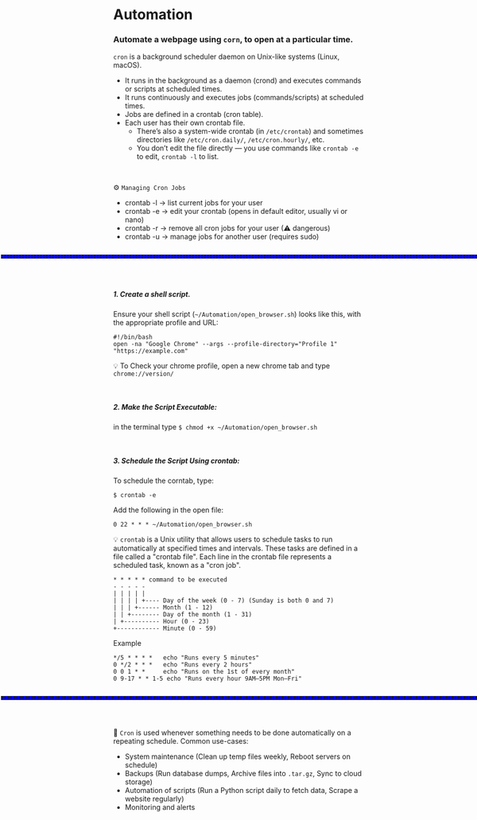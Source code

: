 # Automation

### Automate a webpage using `corn`, to open at a particular time.  

`cron` is a background scheduler daemon on Unix-like systems (Linux, macOS).   
  * It runs in the background as a daemon (crond) and executes commands or scripts at scheduled times.
  * It runs continuously and executes jobs (commands/scripts) at scheduled times.   
  * Jobs are defined in a crontab (cron table).    
  * Each user has their own crontab file.    
    - There’s also a system-wide crontab (in `/etc/crontab`) and sometimes directories like `/etc/cron.daily/`, `/etc/cron.hourly/`, etc.    
    - You don’t edit the file directly — you use commands like `crontab -e` to edit, `crontab -l` to list.    

<br>

:gear: `Managing Cron Jobs`     
  * crontab -l → list current jobs for your user
  * crontab -e → edit your crontab (opens in default editor, usually vi or nano)
  * crontab -r → remove all cron jobs for your user (⚠ dangerous)
  * crontab -u <user> → manage jobs for another user (requires sudo)

<hr style="position: absolute; left: 1.5; width: 100%; height: 2px; background-color: blue; border-style: dotted;">  <br>

<br><br>

##### 1. Create a shell script. 
Ensure your shell script (`~/Automation/open_browser.sh`) looks like this, with the appropriate profile and URL:
```
#!/bin/bash
open -na "Google Chrome" --args --profile-directory="Profile 1" "https://example.com"  
```  

:bulb: To Check your chrome profile, open a new chrome tab and type `chrome://version/`  

<br>


##### 2. Make the Script Executable:  
in the terminal type `$ chmod +x ~/Automation/open_browser.sh`    

<br>


##### 3. Schedule the Script Using crontab:
To schedule the corntab, type:  
```
$ crontab -e  
```
Add the following in the open file:
```
0 22 * * * ~/Automation/open_browser.sh
```
:bulb: `crontab` is a Unix utility that allows users to schedule tasks to run automatically at specified times and intervals. These tasks are defined in a file called a "crontab file". Each line in the crontab file represents a scheduled task, known as a "cron job".

```
* * * * * command to be executed
- - - - -
| | | | |
| | | | +---- Day of the week (0 - 7) (Sunday is both 0 and 7)
| | | +------ Month (1 - 12)
| | +-------- Day of the month (1 - 31)
| +---------- Hour (0 - 23)
+------------ Minute (0 - 59)
```  

Example  
```
*/5 * * * *   echo "Runs every 5 minutes"
0 */2 * * *   echo "Runs every 2 hours"
0 0 1 * *     echo "Runs on the 1st of every month"
0 9-17 * * 1-5 echo "Runs every hour 9AM–5PM Mon–Fri"
```



<hr style="position: absolute; left: 1.5; width: 100%; height: 2px; background-color: blue; border-style: dotted;">  <br>  

<br><br>

:pushpin: `Cron` is used whenever something needs to be done automatically on a repeating schedule. Common use-cases:
  - System maintenance (Clean up temp files weekly, Reboot servers on schedule)
  - Backups (Run database dumps, Archive files into `.tar.gz`, Sync to cloud storage)
  - Automation of scripts (Run a Python script daily to fetch data, Scrape a website regularly)
  - Monitoring and alerts

<br>